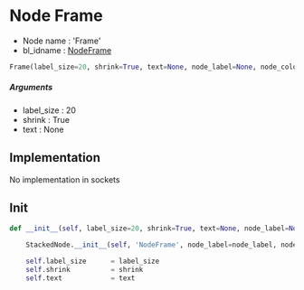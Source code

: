 # Node Frame

- Node name : 'Frame'
- bl_idname : [NodeFrame](https://docs.blender.org/api/current/bpy.types.{bl_idname}.html)


``` python
Frame(label_size=20, shrink=True, text=None, node_label=None, node_color=None)
```
##### Arguments

- label_size : 20
- shrink : True
- text : None

## Implementation

No implementation in sockets

## Init

``` python
def __init__(self, label_size=20, shrink=True, text=None, node_label=None, node_color=None):

    StackedNode.__init__(self, 'NodeFrame', node_label=node_label, node_color=node_color)

    self.label_size      = label_size
    self.shrink          = shrink
    self.text            = text
```
